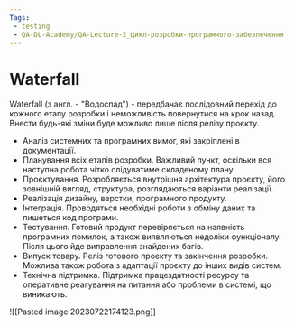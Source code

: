 ```yaml
---
Tags:
 - testing
 - QA-DL-Academy/QA-Lecture-2_Цикл-розробки-програмного-забезпечення
---
```


# Waterfall

Waterfall (з англ. - "Водоспад") - передбачає послідовний перехід до кожного етапу розробки і неможливість повернутися на крок назад. Внести будь-які зміни буде можливо лише після релізу проєкту.

- Аналіз системних та програмних вимог, які закріплені в документації.
- Планування всіх етапів розробки. Важливий пункт, оскільки вся наступна робота чітко слідуватиме складеному плану.
- Проєктування. Розробляється внутрішня архітектура проєкту, його зовнішній вигляд, структура, розглядаються варіанти реалізації.
- Реалізація дизайну, верстки, програмного продукту.
- Інтеграція. Проводяться необхідні роботи з обміну даних та пишеться код програми.
- Тестування. Готовий продукт перевіряється на наявність програмних помилок, а також виявляються недоліки функціоналу. Після цього йде виправлення знайдених багів.
- Випуск товару. Реліз готового проєкту та закінчення розробки. Можлива також робота з адаптації проєкту до інших видів систем.
- Технічна підтримка. Підтримка працездатності ресурсу та оперативне реагування на питання або проблеми в системі, що виникають.

![[Pasted image 20230722174123.png]]